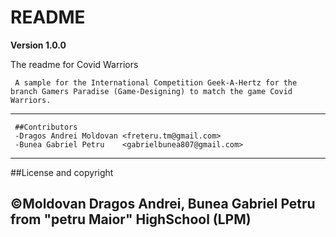# README


**Version 1.0.0**

 The readme for Covid Warriors
    
    
     A sample for the International Competition Geek-A-Hertz for the branch Gamers Paradise (Game-Designing) to match the game Covid Warriors.
  ---  
     ##Contributors
     -Dragos Andrei Moldovan <freteru.tm@gmail.com>
     -Bunea Gabriel Petru    <gabrielbunea807@gmail.com>
  ---
  ##License and copyright
  
  ©Moldovan Dragos Andrei, Bunea Gabriel Petru from "petru Maior" HighSchool (LPM)
  ---
  
